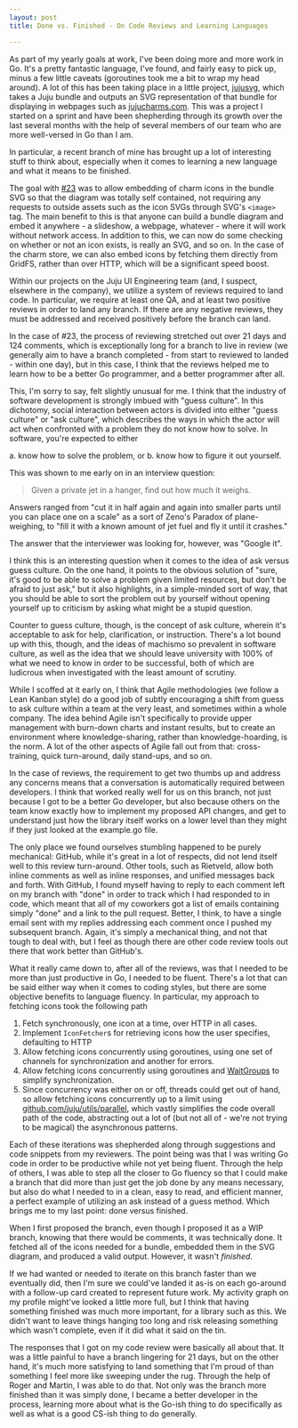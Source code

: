 ```yaml
---
layout: post
title: Done vs. Finished - On Code Reviews and Learning Languages

---
```


As part of my yearly goals at work, I've been doing more and more work in Go.
It's a pretty fantastic language, I've found, and fairly easy to pick up, minus
a few little caveats (goroutines took me a bit to wrap my head around).  A lot
of this has been taking place in a little project,
[jujusvg](https://github.com/juju/jujusvg), which takes a Juju bundle and
outputs an SVG representation of that bundle for displaying in webpages such as
[jujucharms.com](https://jujucharms.com).  This was a project I started on a
sprint and have been shepherding through its growth over the last several months
with the help of several members of our team who are more well-versed in Go than
I am.

In particular, a recent branch of mine has brought up a lot of interesting stuff
to think about, especially when it comes to learning a new language and what it
means to be finished.

The goal with [#23](https://github.com/juju/jujusvg/pull/23) was to allow
embedding of charm icons in the bundle SVG so that the diagram was totally self
contained, not requiring any requests to outside assets such as the icon SVGs
through SVG's `<image>` tag.  The main benefit to this is that anyone can build
a bundle diagram and embed it anywhere - a slideshow, a webpage, whatever -
where it will work without network access.  In addition to this, we can now do
some checking on whether or not an icon exists, is really an SVG, and so on.  In
the case of the charm store, we can also embed icons by fetching them directly
from GridFS, rather than over HTTP, which will be a significant speed boost.

Within our projects on the Juju UI Engineering team (and, I suspect, elsewhere
in the company), we utilize a system of reviews required to land code.  In
particular, we require at least one QA, and at least two positive reviews in
order to land any branch.  If there are any negative reviews, they must be
addressed and received positively before the branch can land.

In the case of #23, the process of reviewing stretched out over 21 days and 124
comments, which is exceptionally long for a branch to live in review (we
generally aim to have a branch completed - from start to reviewed to landed -
within one day), but in this case, I think that the reviews helped me to learn
how to be a better Go programmer, and a better programmer after all.

This, I'm sorry to say, felt slightly unusual for me.  I think that the industry
of software development is strongly imbued with "guess culture".  In this
dichotomy, social interaction between actors is divided into either "guess
culture" or "ask culture", which describes the ways in which the actor will act
when confronted with a problem they do not know how to solve.  In software,
you're expected to either

a. know how to solve the problem, or
b. know how to figure it out yourself.

This was shown to me early on in an interview question:

> Given a private jet in a hanger, find out how much it weighs.

Answers ranged from "cut it in half again and again into smaller parts until you
can place one on a scale" as a sort of Zeno's Paradox of plane-weighing, to
"fill it with a known amount of jet fuel and fly it until it crashes."

The answer that the interviewer was looking for, however, was "Google it".

I think this is an interesting question when it comes to the idea of ask versus
guess culture.  On the one hand, it points to the obvious solution of "sure,
it's good to be able to solve a problem given limited resources, but don't be
afraid to just ask," but it also highlights, in a simple-minded sort of way,
that you should be able to sort the problem out by yourself without opening
yourself up to criticism by asking what might be a stupid question.

Counter to guess culture, though, is the concept of ask culture, wherein it's
acceptable to ask for help, clarification, or instruction.  There's a lot bound
up with this, though, and the ideas of machismo so prevalent in software
culture, as well as the idea that we should leave university with 100% of what
we need to know in order to be successful, both of which are ludicrous when
investigated with the least amount of scrutiny.

While I scoffed at it early on, I think that Agile methodologies (we follow a
Lean Kanban style) do a good job of subtly encouraging a shift from guess to ask
culture within a team at the very least, and sometimes within a whole company.
The idea behind Agile isn't specifically to provide upper management with
burn-down charts and instant results, but to create an environment where
knowledge-sharing, rather than knowledge-hoarding, is the norm.  A lot of the
other aspects of Agile fall out from that: cross-training, quick turn-around,
daily stand-ups, and so on.

In the case of reviews, the requirement to get two thumbs up and address any
concerns means that a conversation is automatically required between developers.
I think that worked really well for us on this branch, not just because I got to
be a better Go developer, but also because others on the team know exactly how
to implement my proposed API changes, and get to understand just how the library
itself works on a lower level than they might if they just looked at the
example.go file.

The only place we found ourselves stumbling happened to be purely mechanical:
GitHub, while it's great in a lot of respects, did not lend itself well to this
review turn-around.  Other tools, such as Rietveld, allow both inline comments
as well as inline responses, and unified messages back and forth.  With GitHub,
I found myself having to reply to each comment left on my branch with "done" in
order to track which I had responded to in code, which meant that all of my
coworkers got a list of emails containing simply "done" and a link to the pull
request.  Better, I think, to have a single email sent with my replies
addressing each comment once I pushed my subsequent branch.  Again, it's simply
a mechanical thing, and not that tough to deal with, but I feel as though there
are other code review tools out there that work better than GitHub's.

What it really came down to, after all of the reviews, was that I needed to be
more than just productive in Go, I needed to be fluent.  There's a lot that can
be said either way when it comes to coding styles, but there are some objective
benefits to language fluency.  In particular, my approach to fetching icons took
the following path

1. Fetch synchronously, one icon at a time, over HTTP in all cases.
2. Implement `IconFetcher`s for retrieving icons how the user specifies,
defaulting to HTTP
3. Allow fetching icons concurrently using goroutines, using one set of channels
for synchronization and another for errors.
4. Allow fetching icons concurrently using goroutines and
[WaitGroups](http://golang.org/pkg/sync/#WaitGroup) to simplify synchronization.
5. Since concurrency was either on or off, threads could get out of hand, so
allow fetching icons concurrently up to a limit using
[github.com/juju/utils/parallel](https://godoc.org/github.com/juju/utils/parallel),
which vastly simplifies the code overall path of the code, abstracting out a lot
of (but not all of - we're not trying to be magical) the asynchronous patterns.

Each of these iterations was shepherded along through suggestions and code
snippets from my reviewers.  The point being was that I was writing Go code in
order to be productive while not yet being fluent.  Through the help of others,
I was able to step all the closer to Go fluency so that I could make a branch
that did more than just get the job done by any means necessary, but also do
what I needed to in a clean, easy to read, and efficient manner, a perfect
example of utilizing an ask instead of a guess method.  Which brings me to my
last point: done versus finished.

When I first proposed the branch, even though I proposed it as a WIP branch,
knowing that there would be comments, it was technically done.  It fetched all
of the icons needed for a bundle, embedded them in the SVG diagram, and produced
a valid output.  However, it wasn't *finished*.

If we had wanted or needed to iterate on this branch faster than we eventually
did, then I'm sure we could've landed it as-is on each go-around with a
follow-up card created to represent future work.  My activity graph on my
profile might've looked a little more full, but I think that having something
finished was much more important, for a library such as this.  We didn't want to
leave things hanging too long and risk releasing something which wasn't
complete, even if it did what it said on the tin.

The responses that I got on my code review were basically all about that.  It
was a little painful to have a branch lingering for 21 days, but on the other
hand, it's much more satisfying to land something that I'm proud of than
something I feel more like sweeping under the rug.  Through the help of Roger
and Martin, I was able to do that.  Not only was the branch more finished than
it was simply done, I became a better developer in the process, learning more
about what is the Go-ish thing to do specifically as well as what is a good
CS-ish thing to do generally.
